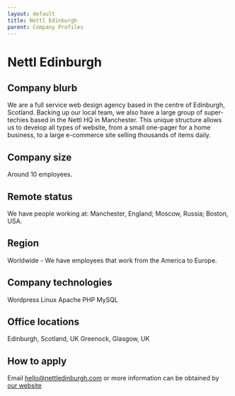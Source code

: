 ```yaml
---
layout: default
title: Nettl Edinburgh
parent: Company Profiles
---
```


# Nettl Edinburgh

## Company blurb

We are a full service web design agency based in the centre of Edinburgh, Scotland. Backing up our local team, we also have a large group of super-techies based in the Nettl HQ in Manchester. This unique structure allows us to develop all types of website, from a small one-pager for a home business, to a large e-commerce site selling thousands of items daily.

## Company size

Around 10 employees.

## Remote status

We have people working at: Manchester, England; Moscow, Russia; Boston, USA.

## Region

Worldwide - We have employees that work from the America to Europe.

## Company technologies

Wordpress
Linux
Apache
PHP
MySQL

## Office locations

Edinburgh, Scotland, UK
Greenock, Glasgow, UK
## How to apply

Email hello@nettledinburgh.com or more information can be obtained by [our website](http://www.webdesignedinburgh.com/)

